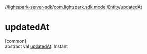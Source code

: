 //[lightspark-server-sdk](../../../index.md)/[com.lightspark.sdk.model](../index.md)/[Entity](index.md)/[updatedAt](updated-at.md)

# updatedAt

[common]\
abstract val [updatedAt](updated-at.md): Instant
